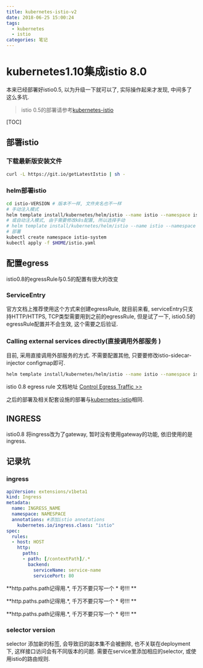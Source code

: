 ```yaml
---
title: kubernetes-istio-v2
date: 2018-06-25 15:00:24
tags:
  - kubernetes
  - istio
categories: 笔记
---
```


# kubernetes1.10集成istio 8.0 

本来已经部署好istio0.5, 以为升级一下就可以了, 实际操作起来才发现, 中间多了这么多坑.

> istio 0.5的部署请参考[kubernetes-istio](/2018/04/12/kubernetes-istio/)

[TOC]

## 部署istio

### 下载最新版安装文件

~~~bash
curl -L https://git.io/getLatestIstio | sh -
~~~

### helm部署istio

~~~bash
cd istio-VERSION # 版本不一样, 文件夹名也不一样
# 手动注入模式
helm template install/kubernetes/helm/istio --name istio --namespace istio-system --set sidecarInjectorWebhook.enabled=false > $HOME/istio.yaml
# 或自动注入模式, 由于需要修改k8s配置, 所以选择手动
# helm template install/kubernetes/helm/istio --name istio --namespace istio-system > $HOME/istio.yaml
# 部署
kubectl create namespace istio-system
kubectl apply -f $HOME/istio.yaml
~~~

## 配置egress

istio0.8的egressRule与0.5的配置有很大的改变

### ServiceEntry

官方文档上推荐使用这个方式来创建egressRule, 就目前来看, serviceEntry只支持HTTP/HTTPS, TCP类型需要用到之前的egressRule, 但是试了一下,  istio0.5的egressRule配置并不会生效, 这个需要之后验证.

### Calling external services directly(直接调用外部服务 )

目前, 采用直接调用外部服务的方式. 不需要配置其他, 只要要修改istio-sidecar-injector configmap即可.

~~~bash
helm template install/kubernetes/helm/istio --name istio --namespace istio-system --set sidecarInjectorWebhook.enabled=false --set global.proxy.includeIPRanges="172.16.0.0/18" -x templates/sidecar-injector-configmap.yaml | kubectl apply -f -
~~~

istio 0.8 egress rule 文档地址 [Control Egress Traffic >>](https://istio.io/docs/tasks/traffic-management/egress/)

之后的部署及相关配套设施的部署与[kubernetes-istio](/2018/04/12/kubernetes-istio/)相同.

## INGRESS

istio0.8 将ingress改为了gateway, 暂时没有使用gateway的功能, 依旧使用的是ingress.

## 记录坑

### ingress

~~~yaml
apiVersion: extensions/v1beta1
kind: Ingress
metadata:
  name: INGRESS_NAME
  namespace: NAMESPACE
  annotations: #添加istio annotations
    kubernetes.io/ingress.class: "istio"
spec:
  rules:
  - host: HOST
    http:
      paths:
      - path: [/contextPath]/.*
        backend:
          serviceName: service-name
          servicePort: 80
~~~

**http.paths.path记得用.*, 千万不要只写一个 * 号!!! **

**http.paths.path记得用.*, 千万不要只写一个 * 号!!! **

**http.paths.path记得用.*, 千万不要只写一个 * 号!!! **

### selector version

selector 添加新的标签, 会导致旧的副本集不会被删除, 也不关联在deployment下, 这样接口访问会有不同版本的问题. 需要在service里添加相应的selector, 或使用istio的路由规则.
